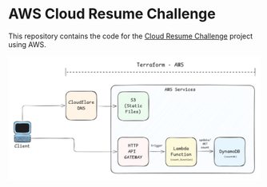 # AWS Cloud Resume Challenge

This repository contains the code for the [Cloud Resume Challenge](https://cloudresumechallenge.dev/docs/the-challenge/aws/) project using AWS.

![Architecture](./assets/diagram.png)

